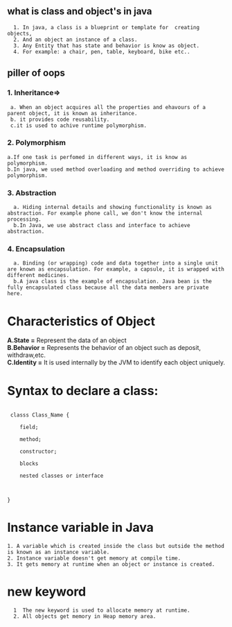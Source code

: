 ## what is class and object's in java 
```
  1. In java, a class is a blueprint or template for  creating   objects,
  2. And an object an instance of a class. 
  3. Any Entity that has state and behavior is know as object.
  4. For example: a chair, pen, table, keyboard, bike etc..
```

## piller of oops 

### 1. Inheritance=> 
   ```
    a. When an object acquires all the properties and ehavours of a parent object, it is known as inheritance.
    b. it provides code reusability.
    c.it is used to achive runtime polymorphism.

   ```
### 2. Polymorphism 
 ```
 a.If one task is perfomed in different ways, it is know as polymorphism. 
 b.In java, we used method overloading and method overriding to achieve polymorphism. 
 
 ```
### 3. Abstraction 
  ```
    a. Hiding internal details and showing functionality is known as abstraction. For example phone call, we don't know the internal processing.
    b.In Java, we use abstract class and interface to achieve abstraction.
  ```
### 4. Encapsulation 
 ```
   a. Binding (or wrapping) code and data together into a single unit are known as encapsulation. For example, a capsule, it is wrapped with different medicines.
   b.A java class is the example of encapsulation. Java bean is the fully encapsulated class because all the data members are private here.
 ```

 # Characteristics of Object

 <b>A.State =</b> Represent the data of an object <br>
 <b>B.Behavior =</b> Represents the behavior of an object such as deposit, withdraw,etc.<br>
 <b>C.Identity =</b> It is used internally by the JVM to identify each object uniquely.<br>

# Syntax to declare a class:

<code> 
 classs Class_Name { <br>
    field; <br>
    method;<br>
    constructor;<br>
    blocks<br>
    nested classes or interface<br> 

 }
</code>

# Instance variable in Java
```
1. A variable which is created inside the class but outside the method is known as an instance variable.
2. Instance variable doesn't get memory at compile time.
3. It gets memory at runtime when an object or instance is created.

```

# new keyword

```
  1  The new keyword is used to allocate memory at runtime. 
  2. All objects get memory in Heap memory area.
```